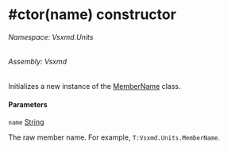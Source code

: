 <a name='M-Vsxmd-Units-MemberName-#ctor-System-String-'></a>
# #ctor(name) constructor

###### Namespace:  Vsxmd.Units

###### Assembly:  Vsxmd

Initializes a new instance of the [MemberName](/Vsxmd.Units/MemberName.md/#T-Vsxmd-Units-MemberName) class.

#### Parameters

`name`  [String](https://docs.microsoft.com/dotnet/api/System.String)  

The raw member name. For example, `T:Vsxmd.Units.MemberName`.
